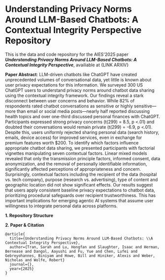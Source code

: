 # Understanding Privacy Norms Around LLM-Based Chatbots: A Contextual Integrity Perspective Repository

This is the data and code repository for the AIES'2025 paper ***Understanding Privacy Norms Around LLM-Based Chatbots: A Contextual Integrity Perspective***, availiable at {LINK ARXIV}

**Paper Abstract**: LLM-driven chatbots like ChatGPT have created unprecedented volumes of conversational data, yet little is known about user privacy expectations for this information. We surveyed 300 US ChatGPT users to understand privacy norms around chatbot data sharing using the contextual integrity framework. Our findings reveal a stark disconnect between user concerns and behavior. While 82\% of respondents rated chatbot conversations as sensitive or highly sensitive—more than email or social media posts—nearly half reported discussing health topics and over one-third discussed personal finances with ChatGPT. Participants expressed strong privacy concerns (t(299) = 8.5, p $<$.01) and doubted their conversations would remain private (t(299) = -6.9, p  $<$.01). Despite this, users uniformly rejected sharing personal data (search history, emails, device access) for improved services, even in exchange for premium features worth \$200. To identify which factors influence appropriate chatbot data sharing, we presented participants with factorial vignettes manipulating seven contextual factors. Linear mixed models revealed that only the transmission principle factors, informed consent, data anonymization, and the removal of personally identifiable information, significantly affected perceptions of appropriateness and concern. Surprisingly, contextual factors including the recipient of the data (hospital vs. tech company), purpose (research vs. advertising), type of content and geographic location did not show significant effects. Our results suggest that users apply consistent baseline privacy expectations to chatbot data, prioritizing procedural safeguards over recipient trustworthiness. This has important implications for emerging agentic AI systems that assume user willingness to integrate personal data across platforms.

**1. Repository Structure**

**2. Paper & Citation**
```
@article{
  title={Understanding Privacy Norms Around LLM-Based Chatbots: \\A Contextual Integrity Perspective},
  author={Tran, Sarah and Lu, Hongfan and Slaughter, Isaac and Herman, Bernease and Dangol, Aayushi and Fu, Yue and Chen, Lufei and Gebreyohannes, Biniyam and Howe, Bill and Hiniker, Alexis and Weber,    Nicholas and Wolfe, Robert}
  journal={},
  year={2025}
}
```
